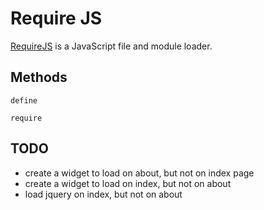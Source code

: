 # Require JS

[RequireJS](http://requirejs.org/) is a JavaScript file and module loader.

## Methods

    define

    require


## TODO
- create a widget to load on about, but not on index page
- create a widget to load on index, but not on about
- load jquery on index, but not on about
